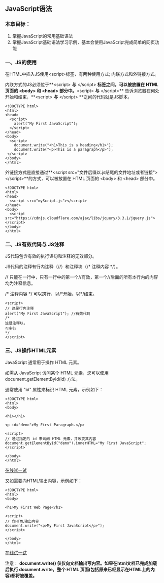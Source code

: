 ## JavaScript语法

### 本章目标：

1. 掌握JavaScript的常用基础语法
2. 掌握JavaScript基础语法学习示例，基本会使用JavaScript完成简单的网页功能

### 一、JS的使用

在HTML中插入JS使用&lt;script&gt;标签，有两种使用方式; 内联方式和外链接方式。

内联方式的JS必须位于**&lt;script&gt; **与** &lt;/script&gt; **标签之间。可以被放置在 HTML 页面的 &lt;body&gt; 和 &lt;head&gt; 部分中。**&lt;script&gt; **与** &lt;/script&gt;** 告诉浏览器在何处开始和结束，**&lt;script&gt; **与** &lt;/script&gt; **之间的代码就是JS脚本。

```
<!DOCTYPE html>
<html>
<head>
  <script>
    alert("My First JavaScript");
  </script>
</head>
<body>
  <script>
    document.write("<h1>This is a heading</h1>");
    document.write("<p>This is a paragraph</p>");
 </script>
</body>
</html>
```

外链接方式是直接通过**&lt;script src="文件后缀以.js结尾的文件地址或者链接"&gt; &lt;/script&gt;**的方式，可以被放置在 HTML 页面的 &lt;body&gt; 和 &lt;head&gt; 部分中。

```
<!DOCTYPE html>
<html>
<head>
  <script src="myScript.js"></script>
</head>
<body>
  <script src="https://cdnjs.cloudflare.com/ajax/libs/jquery/3.3.1/jquery.js"></script>
</body>
</html>
```

### 二、JS有效代码与 JS注释

JS代码包含有效的执行语句和注释的无效部分。

JS代码的注释有行内注释（//）和注释块（/\* 注释内容 \*/）。

// 只能在一行中，只有一行中的第一个//有效，第一个//后面的所有本行内的内容均为注释信息。

/\* 注释内容 \*/ 可以跨行，以/\*开始，以\*/结束。

```
<script>
// 这是行内注释
alert("My First JavaScript"); //有效代码
/*
这是注释块，
可多行
*/
</script>
```

### 三、JS操作HTML元素

JavaScript 通常用于操作 HTML 元素。

如需从 JavaScript 访问某个 HTML 元素，您可以使用 document.getElementById\(id\) 方法。

通常使用 "id" 属性来标识 HTML 元素，示例如下：

```
<!DOCTYPE html>
<html>
<body>

<h1></h1>

<p id="demo">My First Paragraph.</p>

<script>
// 通过指定的 id 来访问 HTML 元素，并改变其内容
document.getElementById("demo").innerHTML="My First JavaScript";
</script>

</body>
</html>
```

[在线试一试](http://www.w3school.com.cn/tiy/t.asp?f=js_dom)

又如需要向HTML输出内容，示例如下：

```
<!DOCTYPE html>
<html>
<body>

<h1>My First Web Page</h1>

<script>
// 向HTML输出内容
document.write("<p>My First JavaScript</p>");
</script>

</body>
</html>

```

[在线试一试](http://www.w3school.com.cn/tiy/t.asp?f=js_write)

注意： **document.write\(\) 仅仅向文档输出写内容。如果在html文档已完成加载后执行 document.write，整个 HTML 页面\(包括原来已经显示在HTML上的内容\)都将被覆盖。**







